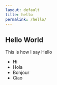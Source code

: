 ```yaml
---
layout: default
title: hello
permalink: /hello/
---
```


## Hello World

This is how I say Hello

* Hi
* Hola
* Bonjour
* Ciao
